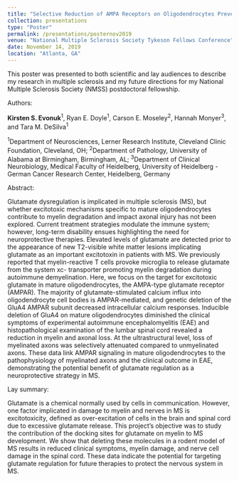 ```yaml
---
title: "Selective Reduction of AMPA Receptors on Oligodendrocytes Prevents Demyelination and Axonal Injury in Autoimmune Demyelination."
collection: presentations
type: "Poster"
permalink: /presentations/posternov2019
venue: "National Multiple Sclerosis Society Tykeson Fellows Conference"
date: November 14, 2019
location: "Atlanta, GA"
---
```

This poster was presented to both scientific and lay audiences to describe my research in multiple sclerosis and my future directions for my National Multiple Sclerosis Society (NMSS) postdoctoral fellowship.


Authors:

**Kirsten S. Evonuk**<sup>1</sup>, Ryan E. Doyle<sup>1</sup>, Carson E. Moseley<sup>2</sup>, Hannah Monyer<sup>3</sup>, and Tara M. DeSilva<sup>1</sup>

<sup>1</sup>Department of Neurosciences, Lerner Research Institute, Cleveland Clinic Foundation, Cleveland, OH; <sup>2</sup>Department of Pathology, University of Alabama at Birmingham, Birmingham, AL; <sup>3</sup>Department of Clinical Neurobiology, Medical Faculty of Heidelberg, University of Heidelberg - German Cancer Research Center, Heidelberg, Germany


Abstract:

Glutamate dysregulation is implicated in multiple sclerosis (MS), but whether excitotoxic mechanisms specific to mature oligodendrocytes contribute to myelin degradation and impact axonal injury has not been explored. Current treatment strategies modulate the immune system; however, long-term disability ensues highlighting the need for neuroprotective therapies. Elevated levels of glutamate are detected prior to the appearance of new T2-visible white matter lesions implicating glutamate as an important excitotoxin in patients with MS. We previously reported that myelin-reactive T cells provoke microglia to release glutamate from the system xc- transporter promoting myelin degradation during autoimmune demyelination. Here, we focus on the target for excitotoxic glutamate in mature oligodendrocytes, the AMPA-type glutamate receptor (AMPAR). The majority of glutamate-stimulated calcium influx into oligodendrocyte cell bodies is AMPAR-mediated, and genetic deletion of the GluA4 AMPAR subunit decreased intracellular calcium responses. Inducible deletion of GluA4 on mature oligodendrocytes diminished the clinical symptoms of experimental autoimmune encephalomyelitis (EAE) and histopathological examination of the lumbar spinal cord revealed a reduction in myelin and axonal loss. At the ultrastructural level, loss of myelinated axons was selectively attenuated compared to unmyelinated axons. These data link AMPAR signaling in mature oligodendrocytes to the pathophysiology of myelinated axons and the clinical outcome in EAE, demonstrating the potential benefit of glutamate regulation as a neuroprotective strategy in MS.


Lay summary:

Glutamate is a chemical normally used by cells in communication. However, one factor implicated in damage to myelin and nerves in MS is excitotoxicity, defined as over-excitation of cells in the brain and spinal cord due to excessive glutamate release. This project’s objective was to study the contribution of the docking sites for glutamate on myelin to MS development. We show that deleting these molecules in a rodent model of MS results in reduced clinical symptoms, myelin damage, and nerve cell damage in the spinal cord. These data indicate the potential for targeting glutamate regulation for future therapies to protect the  nervous system in MS.